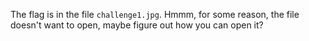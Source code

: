 The flag is in the file `challenge1.jpg`. Hmmm, for some reason, the file doesn't want to open, maybe figure out how you can open it?